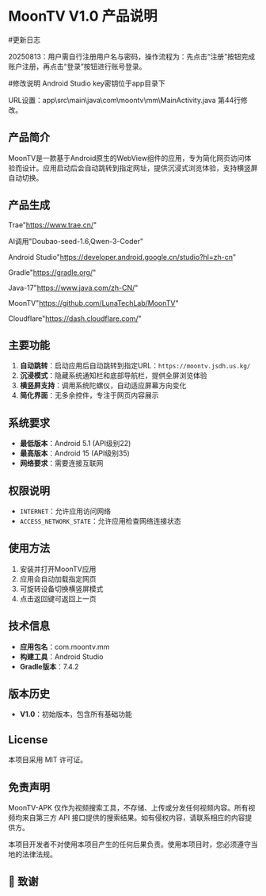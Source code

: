 # MoonTV V1.0 产品说明

#更新日志

20250813：用户需自行注册用户名与密码，操作流程为：先点击“注册”按钮完成账户注册，再点击“登录”按钮进行账号登录。

#修改说明
Android Studio key密钥位于app目录下

URL设置：app\src\main\java\com\moontv\mm\MainActivity.java 第44行修改。

## 产品简介
MoonTV是一款基于Android原生的WebView组件的应用，专为简化网页访问体验而设计。应用启动后会自动跳转到指定网址，提供沉浸式浏览体验，支持横竖屏自动切换。

## 产品生成
Trae"https://www.trae.cn/"

AI调用"Doubao-seed-1.6,Qwen-3-Coder"

Android Studio"https://developer.android.google.cn/studio?hl=zh-cn"

Gradle"https://gradle.org/"

Java-17"https://www.java.com/zh-CN/"

MoonTV"https://github.com/LunaTechLab/MoonTV"

Cloudflare"https://dash.cloudflare.com/"

## 主要功能
1. **自动跳转**：启动应用后自动跳转到指定URL：`https://moontv.jsdh.us.kg/`
2. **沉浸模式**：隐藏系统通知栏和底部导航栏，提供全屏浏览体验
3. **横竖屏支持**：调用系统陀螺仪，自动适应屏幕方向变化
4. **简化界面**：无多余控件，专注于网页内容展示

## 系统要求
- **最低版本**：Android 5.1 (API级别22)
- **最高版本**：Android 15 (API级别35)
- **网络要求**：需要连接互联网

## 权限说明
- `INTERNET`：允许应用访问网络
- `ACCESS_NETWORK_STATE`：允许应用检查网络连接状态

## 使用方法
1. 安装并打开MoonTV应用
2. 应用会自动加载指定网页
3. 可旋转设备切换横竖屏模式
4. 点击返回键可返回上一页

## 技术信息
- **应用包名**：com.moontv.mm
- **构建工具**：Android Studio
- **Gradle版本**：7.4.2

## 版本历史
- **V1.0**：初始版本，包含所有基础功能

## License

本项目采用 MIT 许可证。

## 免责声明

MoonTV-APK 仅作为视频搜索工具，不存储、上传或分发任何视频内容。所有视频均来自第三方 API 接口提供的搜索结果。如有侵权内容，请联系相应的内容提供方。

本项目开发者不对使用本项目产生的任何后果负责。使用本项目时，您必须遵守当地的法律法规。

## 🙏 致谢
